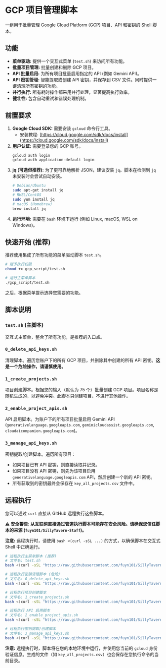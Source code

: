 # GCP 项目管理脚本

一组用于批量管理 Google Cloud Platform (GCP) 项目、API 和密钥的 Shell 脚本。

## 功能

*   **菜单驱动:** 提供一个交互式菜单 (`test.sh`) 来访问所有功能。
*   **批量项目管理:** 批量创建和删除 GCP 项目。
*   **API 批量启用:** 为所有项目批量启用指定的 API (例如 Gemini API)。
*   **API 密钥管理:** 智能提取或创建 API 密钥，并保存到 CSV 文件。同时提供一键清理所有密钥的功能。
*   **并行执行:** 所有耗时操作都采用并行处理，显著提高执行效率。
*   **健壮性:** 包含自动重试和错误处理机制。

## 前置要求

1.  **Google Cloud SDK:** 需要安装 `gcloud` 命令行工具。
    *   安装教程: [https://cloud.google.com/sdk/docs/install](https://cloud.google.com/sdk/docs/install)
2.  **用户认证:** 需要登录您的 GCP 账号。
    ```bash
    gcloud auth login
    gcloud auth application-default login
    ```
3.  **jq (可选但推荐):** 为了更可靠地解析 JSON，建议安装 `jq`。脚本在检测到 `jq` 未安装时会尝试自动安装。
    ```bash
    # Debian/Ubuntu
    sudo apt-get install jq
    # RHEL/CentOS
    sudo yum install jq
    # macOS (Homebrew)
    brew install jq
    ```
4.  **运行环境:** 需要在 `bash` 环境下运行 (例如 Linux, macOS, WSL on Windows)。

## 快速开始 (推荐)

推荐使用集成了所有功能的菜单驱动脚本 `test.sh`。

```bash
# 赋予执行权限
chmod +x gcp_script/test.sh

# 运行主菜单脚本
./gcp_script/test.sh
```

之后，根据菜单提示选择您需要的功能。

## 脚本说明

### `test.sh` (主脚本)

交互式主菜单，整合了所有功能，是推荐的入口点。

### `0_delete_api_keys.sh`

清理脚本。遍历您账户下的所有 GCP 项目，并删除其中创建的所有 API 密钥。**这是一个危险操作，请谨慎使用。**

### `1_create_projects.sh`

项目创建脚本。根据您的输入（默认为 75 个）批量创建 GCP 项目。项目名称是随机生成的，以避免冲突。此脚本只创建项目，不进行其他操作。

### `2_enable_project_apis.sh`

API 启用脚本。为账户下的所有项目批量启用 Gemini API (`generativelanguage.googleapis.com`, `geminicloudassist.googleapis.com`, `cloudaicompanion.googleapis.com`)。

### `3_manage_api_keys.sh`

密钥提取/创建脚本。遍历所有项目：
*   如果项目已有 API 密钥，则直接读取并记录。
*   如果项目没有 API 密钥，则先为该项目启用 `generativelanguage.googleapis.com` API，然后创建一个新的 API 密钥。
*   所有获取到的密钥最终会保存在 `key_all_projects.csv` 文件中。

## 远程执行

您可以通过 `curl` 直接从 GitHub 远程执行这些脚本。

**⚠️ 安全警告: 从互联网直接通过管道执行脚本可能存在安全风险。请确保您信任脚本的来源 (`fuyn101/SillyTavern-Staff`)。**

**注意:** 远程执行时，请使用 `bash <(curl -sSL ...)` 的方式，以确保脚本在交互式 Shell 中正确运行。

```bash
# 远程执行主菜单脚本 (推荐)
# 文件名: test.sh
bash <(curl -sSL "https://raw.githubusercontent.com/fuyn101/SillyTavern-Staff/main/gcp_script/test.sh")

# 远程执行密钥清理脚本 (危险)
# 文件名: 0_delete_api_keys.sh
bash <(curl -sSL "https://raw.githubusercontent.com/fuyn101/SillyTavern-Staff/main/gcp_script/0_delete_api_keys.sh")

# 远程执行项目创建脚本
# 文件名: 1_create_projects.sh
bash <(curl -sSL "https://raw.githubusercontent.com/fuyn101/SillyTavern-Staff/main/gcp_script/1_create_projects.sh")

# 远程执行 API 启用脚本
# 文件名: 2_enable_project_apis.sh
bash <(curl -sSL "https://raw.githubusercontent.com/fuyn101/SillyTavern-Staff/main/gcp_script/2_enable_project_apis.sh")

# 远程执行密钥提取/创建脚本
# 文件名: 3_manage_api_keys.sh
bash <(curl -sSL "https://raw.githubusercontent.com/fuyn101/SillyTavern-Staff/main/gcp_script/3_manage_api_keys.sh")
```
**注意:** 远程执行时，脚本将在您的本地环境中运行，并使用您当前的 `gcloud` 身份验证信息。生成的文件（如 `key_all_projects.csv`）也会保存在您执行命令的当前目录。
